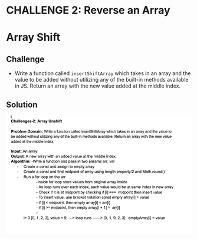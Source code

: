 # CHALLENGE 2: Reverse an Array

# Array Shift


## Challenge
- Write a function called `insertShiftArray` which takes in an array and the value to be added without utilizing any of the built-in methods available in JS. Return an array with the new value added at the middle index.

## Solution
![Whiteboard](./array-shift.png)
